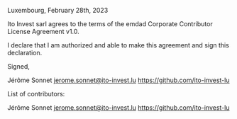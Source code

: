 Luxembourg, February 28th, 2023

Ito Invest sarl agrees to the terms of the emdad Corporate Contributor License
Agreement v1.0.

I declare that I am authorized and able to make this agreement and sign this
declaration.

Signed,

Jérôme Sonnet jerome.sonnet@ito-invest.lu https://github.com/ito-invest-lu

List of contributors:

Jérôme Sonnet jerome.sonnet@ito-invest.lu https://github.com/ito-invest-lu
